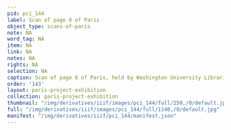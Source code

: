 ```yaml
---
pid: pci_144
label: Scan of page 8 of Paris
object_type: scans-of-paris
note: NA
word_tag: NA
item: NA
link: NA
notes: NA
rights: NA
selection: NA
caption: Scan of page 8 of Paris, held by Washington University Libraries
order: '143'
layout: paris-project-exhibition
collection: paris-project-exhibition
thumbnail: "/img/derivatives/iiif/images/pci_144/full/250,/0/default.jpg"
full: "/img/derivatives/iiif/images/pci_144/full/1140,/0/default.jpg"
manifest: "/img/derivatives/iiif/pci_144/manifest.json"
---
```

